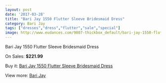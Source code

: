 ```yaml
---
layout: post
date: '2017-03-28'
title: "Bari Jay 1550 Flutter Sleeve Bridesmaid Dress"
category: Bari Jay
tags: ["dresses","dress","flutter","sale","special"]
image: http://www.eudances.com/9807-thickbox_default/bari-jay-1550-flutter-sleeve-bridesmaid-dress.jpg
---
```

Bari Jay 1550 Flutter Sleeve Bridesmaid Dress

On Sales: **$221.99**
<a href="https://www.eudances.com/en/bari-jay/3216-bari-jay-1550-flutter-sleeve-bridesmaid-dress.html"><amp-img layout="responsive" width="600" height="600" src="//www.eudances.com/9807-thickbox_default/bari-jay-1550-flutter-sleeve-bridesmaid-dress.jpg" alt="Bari Jay 1550 Flutter Sleeve Bridesmaid Dress 0" /></a>
<a href="https://www.eudances.com/en/bari-jay/3216-bari-jay-1550-flutter-sleeve-bridesmaid-dress.html"><amp-img layout="responsive" width="600" height="600" src="//www.eudances.com/9809-thickbox_default/bari-jay-1550-flutter-sleeve-bridesmaid-dress.jpg" alt="Bari Jay 1550 Flutter Sleeve Bridesmaid Dress 1" /></a>
<a href="https://www.eudances.com/en/bari-jay/3216-bari-jay-1550-flutter-sleeve-bridesmaid-dress.html"><amp-img layout="responsive" width="600" height="600" src="//www.eudances.com/9808-thickbox_default/bari-jay-1550-flutter-sleeve-bridesmaid-dress.jpg" alt="Bari Jay 1550 Flutter Sleeve Bridesmaid Dress 2" /></a>

Buy it: [Bari Jay 1550 Flutter Sleeve Bridesmaid Dress](https://www.eudances.com/en/bari-jay/3216-bari-jay-1550-flutter-sleeve-bridesmaid-dress.html "Bari Jay 1550 Flutter Sleeve Bridesmaid Dress")

View more: [Bari Jay](https://www.eudances.com/en/56-bari-jay "Bari Jay")
